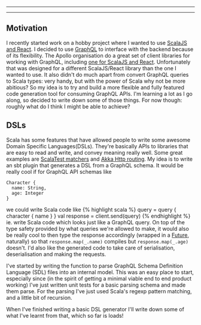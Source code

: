 
---
---
## Motivation
I recently started work on a hobby project where I wanted to use [ScalaJS and React](https://github.com/japgolly/scalajs-react). I decided to use [GraphQL](https://graphql.org/) to interface with the backend because of its flexibility. The Apollo organisation do a great set of client libraries for working with GraphQL, including [one for ScalaJS and React](https://github.com/apollographql/react-apollo-scalajs). Unfortunately that was designed for a different ScalaJS/React library than the one I wanted to use. It also didn't do much apart from convert GraphQL queries to Scala types: very handy, but with the power of Scala why not be more abitious?
So my idea is to try and build a more flexible and fully featured code generation tool for consuming GraphQL APIs. I'm learning a lot as I go along, so decided to write down some of those things. For now though: roughly what do I think I might be able to achieve?
## DSLs
Scala has some features that have allowed people to write some awesome Domain Specific Languages(DSLs). They're basically APIs to libraries that are easy to read and write, and convey meaning really well. Some great examples are [ScalaTest matchers](http://www.scalatest.org/user_guide/using_matchers) and [Akka Http routing](https://doc.akka.io/docs/akka-http/current/routing-dsl/overview.html). My idea is to write an sbt plugin that generates a DSL from a GraphQL schema. It would be really cool if for GraphQL API schemas like
```
Character {
  name: String,
  age: Integer
}
```
we could write Scala code like
{% highlight scala %}
query = query {
  character {
    name
  }
}
val response = client.send(query)
{% endhighlight %}
ie. write Scala code which looks just like a GraphQL query.
On top of the type safety provided by what queries we're allowed to make, it would also be really cool to then type the response accordingly (wrapped in a [Future](https://docs.scala-lang.org/overviews/core/futures.html), naturally) so that
`response.map(_.name)` compiles but `response.map(_.age)` doesn't.
I'd also like the generated code to take care of serialisation, deserialisation and making the requests.

I've started by writing the function to parse GraphQL Schema Definition Language (SDL) files into an internal model. This was an easy place to start, especially since (in the spirit of getting a minimal viable end to end product working) I've just written unit tests for a basic parsing schema and made them parse. For the parsing I've just used Scala's regexp pattern matching, and a little bit of recursion.

When I've finished writing a basic DSL generator I'll write down some of what I've learnt from that, which so far is loads!
